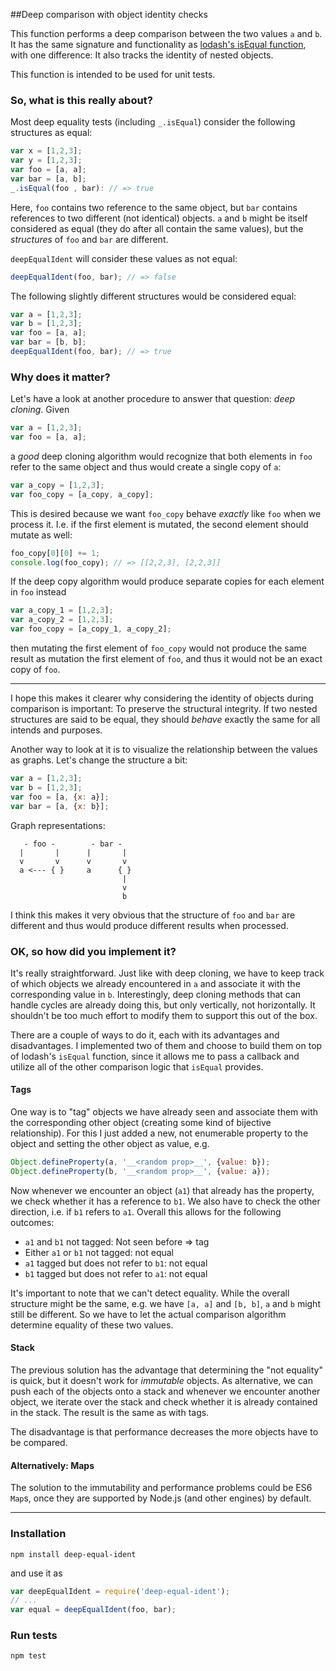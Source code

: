 ##Deep comparison with object identity checks

This function performs a deep comparison between the two values `a` and `b`. It
has the same signature and functionality as [lodash's isEqual function](http://lodash.com/docs#isEqual),
with one difference: It also tracks the identity of nested objects.

This function is intended to be used for unit tests.

### So, what is this really about?

Most deep equality tests (including `_.isEqual`) consider the following
structures as equal:

```javascript
var x = [1,2,3];
var y = [1,2,3];
var foo = [a, a];
var bar = [a, b];
_.isEqual(foo , bar): // => true
```

Here, `foo` contains two reference to the same object, but `bar` contains
references to two different (not identical) objects. `a` and `b` might be itself
considered as equal (they do after all contain the same values), but the
*structures* of `foo` and `bar` are different.

`deepEqualIdent` will consider these values as not equal:

```javascript
deepEqualIdent(foo, bar); // => false
```

The following slightly different structures would be considered equal:

```javascript
var a = [1,2,3];
var b = [1,2,3];
var foo = [a, a];
var bar = [b, b];
deepEqualIdent(foo, bar); // => true
```

### Why does it matter?

Let's have a look at another procedure to answer that question: *deep cloning*.
Given

```javascript
var a = [1,2,3];
var foo = [a, a];
```

a *good* deep cloning algorithm would recognize that both elements in `foo`
refer to the same object and thus would create a single copy of `a`:

```javascript
var a_copy = [1,2,3];
var foo_copy = [a_copy, a_copy];
```

This is desired because we want `foo_copy` behave *exactly* like `foo` when we
process it. I.e. if the first element is mutated, the second element should
mutate as well:

```javascript
foo_copy[0][0] += 1;
console.log(foo_copy); // => [[2,2,3], [2,2,3]]
```

If the deep copy algorithm would produce separate copies for each element in `foo`
instead

```javascript
var a_copy_1 = [1,2,3];
var a_copy_2 = [1,2,3];
var foo_copy = [a_copy_1, a_copy_2];
```

then mutating the first element of `foo_copy` would not produce the same result
as mutation the first element of `foo`, and thus it would not be an exact copy
of `foo`.

---

I hope this makes it clearer why considering the identity of objects during
comparison is important: To preserve the structural integrity. If two nested
structures are said to be equal, they should *behave* exactly the same for all
intends and purposes.

Another way to look at it is to visualize the relationship between the values as
graphs. Let's change the structure a bit:

```javascript
var a = [1,2,3];
var b = [1,2,3];
var foo = [a, {x: a}];
var bar = [a, {x: b}];
```

Graph representations:

```
   - foo -        - bar -
  |       |      |       |
  v       v      v       v
  a <--- { }     a      { }
                         |
                         v
                         b
```

I think this makes it very obvious that the structure of `foo` and `bar` are
different and thus would produce different results when processed.

### OK, so how did you implement it?

It's really straightforward. Just like with deep cloning, we have to keep
track of which objects we already encountered in `a` and associate it with the
corresponding value in `b`. Interestingly, deep cloning methods that can handle
cycles are already doing this, but only vertically, not horizontally. It shouldn't
be too much effort to modify them to support this out of the box.

There are a couple of ways to do it, each with its advantages and disadvantages.
I implemented two of them and choose to build them on top of lodash's `isEqual`
function, since it allows me to pass a callback and utilize all of the other
comparison logic that `isEqual` provides.

#### Tags

One way is to "tag" objects we have already seen and associate them with the
corresponding other object (creating some kind of bijective relationship). For
this I just added a new, not enumerable property to the object and setting the other
object as value, e.g.

```javascript
Object.defineProperty(a, '__<random prop>__', {value: b});
Object.defineProperty(b, '__<random prop>__', {value: a});
```

Now whenever we encounter an object (`a1`) that already has the property, we check
whether it has a reference to `b1`. We also have to check the other direction,
i.e. if `b1` refers to `a1`. Overall this allows for the following outcomes:

- `a1` and `b1` not tagged: Not seen before => tag
- Either `a1` or `b1` not tagged: not equal
- `a1` tagged but does not refer to `b1`: not equal
- `b1` tagged but does not refer to `a1`: not equal

It's important to note that we can't detect equality. While the overall structure
might be the same, e.g. we have `[a, a]` and `[b, b]`, `a` and `b` might still be
different. So we have to let the actual comparison algorithm determine equality
of these two values.

#### Stack

The previous solution has the advantage that determining the "not equality" is
quick, but it doesn't work for *immutable* objects. As alternative, we can push
each of the objects onto a stack and whenever we encounter another object, we
iterate over the stack and check whether it is already contained in the stack.
The result is the same as with tags.

The disadvantage is that performance decreases the more objects have to be
compared.

#### Alternatively: Maps

The solution to the immutability and performance problems could be ES6 `Map`s,
once they are supported by Node.js (and other engines) by default.

---

### Installation

    npm install deep-equal-ident

and use it as

```javascript
var deepEqualIdent = require('deep-equal-ident');
// ...
var equal = deepEqualIdent(foo, bar);
```

### Run tests

    npm test
